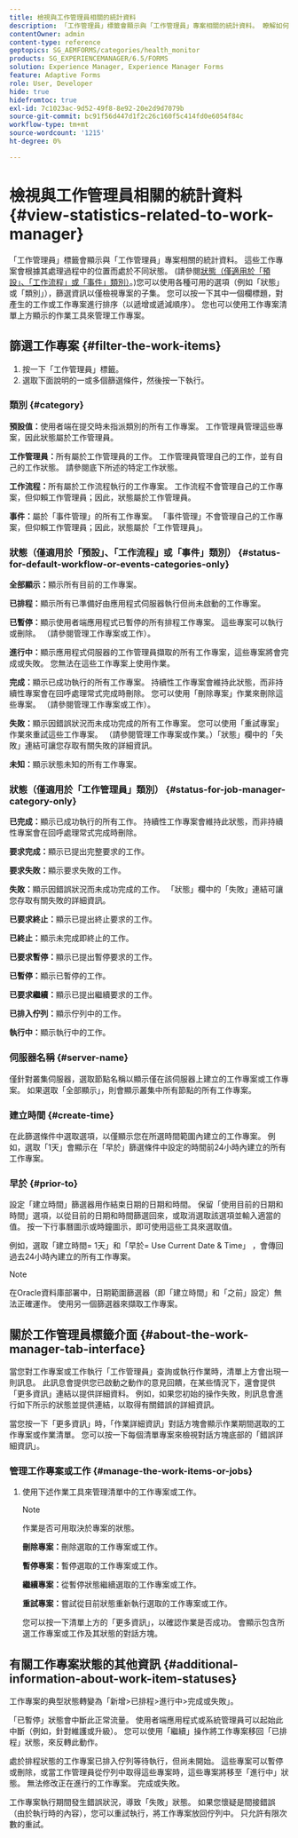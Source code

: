 ```yaml
---
title: 檢視與工作管理員相關的統計資料
description: 「工作管理員」標籤會顯示與「工作管理員」專案相關的統計資料。 瞭解如何檢視及篩選工作專案。
contentOwner: admin
content-type: reference
geptopics: SG_AEMFORMS/categories/health_monitor
products: SG_EXPERIENCEMANAGER/6.5/FORMS
solution: Experience Manager, Experience Manager Forms
feature: Adaptive Forms
role: User, Developer
hide: true
hidefromtoc: true
exl-id: 7c1023ac-9d52-49f8-8e92-20e2d9d7079b
source-git-commit: bc91f56d447d1f2c26c160f5c414fd0e6054f84c
workflow-type: tm+mt
source-wordcount: '1215'
ht-degree: 0%

---
```


# 檢視與工作管理員相關的統計資料 {#view-statistics-related-to-work-manager}

「工作管理員」標籤會顯示與「工作管理員」專案相關的統計資料。 這些工作專案會根據其處理過程中的位置而處於不同狀態。 (請參閱[狀態（僅適用於「預設」、「工作流程」或「事件」類別）](view-statistics-related-manager.md#status-for-default-workflow-or-events-categories-only)。)您可以使用各種可用的選項（例如「狀態」或「類別」），篩選資訊以僅檢視專案的子集。 您可以按一下其中一個欄標題，對產生的工作或工作專案進行排序（以遞增或遞減順序）。 您也可以使用工作專案清單上方顯示的作業工具來管理工作專案。

## 篩選工作專案 {#filter-the-work-items}

1. 按一下「工作管理員」標籤。
1. 選取下面說明的一或多個篩選條件，然後按一下執行。

### 類別 {#category}

**預設值：**&#x200B;使用者端在提交時未指派類別的所有工作專案。 工作管理員管理這些專案，因此狀態屬於工作管理員。

**工作管理員：**&#x200B;所有屬於工作管理員的工作。 工作管理員管理自己的工作，並有自己的工作狀態。 請參閱底下所述的特定工作狀態。

**工作流程：**&#x200B;所有屬於工作流程執行的工作專案。 工作流程不會管理自己的工作專案，但仰賴工作管理員；因此，狀態屬於工作管理員。

**事件：**&#x200B;屬於「事件管理」的所有工作專案。 「事件管理」不會管理自己的工作專案，但仰賴工作管理員；因此，狀態屬於「工作管理員」。

### 狀態（僅適用於「預設」、「工作流程」或「事件」類別） {#status-for-default-workflow-or-events-categories-only}

**全部顯示：**&#x200B;顯示所有目前的工作專案。

**已排程：**&#x200B;顯示所有已準備好由應用程式伺服器執行但尚未啟動的工作專案。

**已暫停：**&#x200B;顯示使用者端應用程式已暫停的所有排程工作專案。 這些專案可以執行或刪除。 （請參閱管理工作專案或工作）。

**進行中：**&#x200B;顯示應用程式伺服器的工作管理員擷取的所有工作專案，這些專案將會完成或失敗。 您無法在這些工作專案上使用作業。

**完成：**&#x200B;顯示已成功執行的所有工作專案。 持續性工作專案會維持此狀態，而非持續性專案會在回呼處理常式完成時刪除。 您可以使用「刪除專案」作業來刪除這些專案。 （請參閱管理工作專案或工作）。

**失敗：**&#x200B;顯示因錯誤狀況而未成功完成的所有工作專案。 您可以使用「重試專案」作業來重試這些工作專案。 （請參閱管理工作專案或作業。）「狀態」欄中的「失敗」連結可讓您存取有關失敗的詳細資訊。

**未知：**&#x200B;顯示狀態未知的所有工作專案。

### 狀態（僅適用於「工作管理員」類別） {#status-for-job-manager-category-only}

**已完成：**&#x200B;顯示已成功執行的所有工作。 持續性工作專案會維持此狀態，而非持續性專案會在回呼處理常式完成時刪除。

**要求完成：**&#x200B;顯示已提出完整要求的工作。

**要求失敗：**&#x200B;顯示要求失敗的工作。

**失敗：**&#x200B;顯示因錯誤狀況而未成功完成的工作。 「狀態」欄中的「失敗」連結可讓您存取有關失敗的詳細資訊。

**已要求終止：**&#x200B;顯示已提出終止要求的工作。

**已終止：**&#x200B;顯示未完成即終止的工作。

**已要求暫停：**&#x200B;顯示已提出暫停要求的工作。

**已暫停：**&#x200B;顯示已暫停的工作。

**已要求繼續：**&#x200B;顯示已提出繼續要求的工作。

**已排入佇列：**&#x200B;顯示佇列中的工作。

**執行中：**&#x200B;顯示執行中的工作。

### 伺服器名稱 {#server-name}

僅針對叢集伺服器，選取節點名稱以顯示僅在該伺服器上建立的工作專案或工作專案。 如果選取「全部顯示」，則會顯示叢集中所有節點的所有工作專案。

### 建立時間 {#create-time}

在此篩選條件中選取選項，以僅顯示您在所選時間範圍內建立的工作專案。 例如，選取「1天」會顯示在「早於」篩選條件中設定的時間前24小時內建立的所有工作專案。

### 早於 {#prior-to}

設定「建立時間」篩選器用作結束日期的日期和時間。 保留「使用目前的日期和時間」選項，以從目前的日期和時間篩選回來，或取消選取該選項並輸入適當的值。 按一下行事曆圖示或時鐘圖示，即可使用這些工具來選取值。

例如，選取「建立時間= 1天」和「早於= Use Current Date &amp; Time」 ，會傳回過去24小時內建立的所有工作專案。

>[!NOTE]
>
>在Oracle資料庫部署中，日期範圍篩選器（即「建立時間」和「之前」設定）無法正確運作。 使用另一個篩選器來擷取工作專案。

## 關於工作管理員標籤介面 {#about-the-work-manager-tab-interface}

當您對工作專案或工作執行「工作管理員」查詢或執行作業時，清單上方會出現一則訊息。 此訊息會提供您已啟動之動作的意見回饋，在某些情況下，還會提供「更多資訊」連結以提供詳細資料。 例如，如果您初始的操作失敗，則訊息會進行如下所示的狀態並提供連結，以取得有關錯誤的詳細資訊。

當您按一下「更多資訊」時，「作業詳細資訊」對話方塊會顯示作業期間選取的工作專案或作業清單。 您可以按一下每個清單專案來檢視對話方塊底部的「錯誤詳細資訊」。

### 管理工作專案或工作 {#manage-the-work-items-or-jobs}

1. 使用下述作業工具來管理清單中的工作專案或工作。

   >[!NOTE]
   >
   >作業是否可用取決於專案的狀態。

   **刪除專案：**&#x200B;刪除選取的工作專案或工作。

   **暫停專案：**&#x200B;暫停選取的工作專案或工作。

   **繼續專案：**&#x200B;從暫停狀態繼續選取的工作專案或工作。

   **重試專案：**&#x200B;嘗試從目前狀態重新執行選取的工作專案或工作。

   您可以按一下清單上方的「更多資訊」，以確認作業是否成功。 會顯示包含所選工作專案或工作及其狀態的對話方塊。

## 有關工作專案狀態的其他資訊 {#additional-information-about-work-item-statuses}

工作專案的典型狀態轉變為「新增>已排程>進行中>完成或失敗」。

「已暫停」狀態會中斷此正常流量。 使用者端應用程式或系統管理員可以起始此中斷（例如，針對維護或升級）。 您可以使用「繼續」操作將工作專案移回「已排程」狀態，來反轉此動作。

處於排程狀態的工作專案已排入佇列等待執行，但尚未開始。 這些專案可以暫停或刪除，或當工作管理員從佇列中取得這些專案時，這些專案將移至「進行中」狀態。 無法修改正在進行的工作專案。 完成或失敗。

工作專案執行期間發生錯誤狀況，導致「失敗」狀態。 如果您懷疑是間接錯誤（由於執行時的內容），您可以重試執行，將工作專案放回佇列中。 只允許有限次數的重試。

